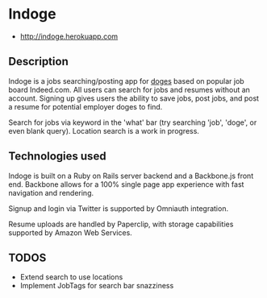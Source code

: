 # Indoge

- http://indoge.herokuapp.com

## Description
Indoge is a jobs searching/posting app for [doges][doge]
based on popular job board Indeed.com.
All users can search for jobs and resumes without an account. Signing up gives
users the ability to save jobs, post jobs, and post a resume for potential
employer doges to find.

Search for jobs via keyword in the 'what' bar (try searching 'job', 'doge', or
even blank query). Location search is a work in progress.

[doge]: ./app/assets/images/doge.jpg
## Technologies used
Indoge is built on a Ruby on Rails server backend and a Backbone.js front end.
Backbone allows for a 100% single page app experience with fast navigation and
rendering.

Signup and login via Twitter is supported by Omniauth integration.

Resume uploads are handled by Paperclip, with storage capabilities supported by
Amazon Web Services.

## TODOS
* Extend search to use locations
* Implement JobTags for search bar snazziness
